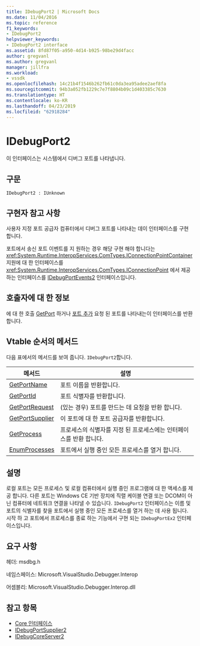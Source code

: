 ```yaml
---
title: IDebugPort2 | Microsoft Docs
ms.date: 11/04/2016
ms.topic: reference
f1_keywords:
- IDebugPort2
helpviewer_keywords:
- IDebugPort2 interface
ms.assetid: 8fd87f05-a950-4d14-b925-98be29d4facc
author: gregvanl
ms.author: gregvanl
manager: jillfra
ms.workload:
- vssdk
ms.openlocfilehash: 14c21b4f1546b262fb61c0da3ea95adee2aef8fa
ms.sourcegitcommit: 94b3a052fb1229c7e7f8804b09c1d403385c7630
ms.translationtype: HT
ms.contentlocale: ko-KR
ms.lasthandoff: 04/23/2019
ms.locfileid: "62918284"
---
```

# <a name="idebugport2"></a>IDebugPort2
이 인터페이스는 시스템에서 디버그 포트를 나타냅니다.

## <a name="syntax"></a>구문

```
IDebugPort2 : IUnknown
```

## <a name="notes-for-implementers"></a>구현자 참고 사항
 사용자 지정 포트 공급자 컴퓨터에서 디버그 포트를 나타내는 데이 인터페이스를 구현 합니다.

 포트에서 송신 포트 이벤트를 지 원하는 경우 해당 구현 해야 합니다는 <xref:System.Runtime.InteropServices.ComTypes.IConnectionPointContainer> 지원에 대 한 인터페이스를 <xref:System.Runtime.InteropServices.ComTypes.IConnectionPoint> 에서 제공 하는 인터페이스를 [IDebugPortEvents2](../../../extensibility/debugger/reference/idebugportevents2.md) 인터페이스입니다.

## <a name="notes-for-callers"></a>호출자에 대 한 정보
 에 대 한 호출 [GetPort](../../../extensibility/debugger/reference/idebugportsupplier2-getport.md) 하거나 [포트 추가](../../../extensibility/debugger/reference/idebugportsupplier2-addport.md) 요청 된 포트를 나타내는이 인터페이스를 반환 합니다.

## <a name="methods-in-vtable-order"></a>Vtable 순서의 메서드
 다음 표에서의 메서드를 보여 줍니다. `IDebugPort2`합니다.

|메서드|설명|
|------------|-----------------|
|[GetPortName](../../../extensibility/debugger/reference/idebugport2-getportname.md)|포트 이름을 반환합니다.|
|[GetPortId](../../../extensibility/debugger/reference/idebugport2-getportid.md)|포트 식별자를 반환합니다.|
|[GetPortRequest](../../../extensibility/debugger/reference/idebugport2-getportrequest.md)|(있는 경우) 포트를 만드는 데 요청을 반환 합니다.|
|[GetPortSupplier](../../../extensibility/debugger/reference/idebugport2-getportsupplier.md)|이 포트에 대 한 포트 공급자를 반환합니다.|
|[GetProcess](../../../extensibility/debugger/reference/idebugport2-getprocess.md)|프로세스의 식별자를 지정 된 프로세스에는 인터페이스를 반환 합니다.|
|[EnumProcesses](../../../extensibility/debugger/reference/idebugport2-enumprocesses.md)|포트에서 실행 중인 모든 프로세스를 열거 합니다.|

## <a name="remarks"></a>설명
 로컬 포트는 모든 프로세스 및 로컬 컴퓨터에서 실행 중인 프로그램에 대 한 액세스를 제공 합니다. 다른 포트는 Windows CE 기반 장치에 직렬 케이블 연결 또는 DCOM이 아닌 컴퓨터에 네트워크 연결을 나타낼 수 있습니다. `IDebugPort2` 인터페이스는 이름 및 포트의 식별자를 찾을 포트에서 실행 중인 모든 프로세스를 열거 하는 데 사용 됩니다. 시작 하 고 포트에서 프로세스를 종료 하는 기능에서 구현 되는 `IDebugPortEx2` 인터페이스입니다.

## <a name="requirements"></a>요구 사항
 헤더: msdbg.h

 네임스페이스: Microsoft.VisualStudio.Debugger.Interop

 어셈블리: Microsoft.VisualStudio.Debugger.Interop.dll

## <a name="see-also"></a>참고 항목
- [Core 인터페이스](../../../extensibility/debugger/reference/core-interfaces.md)
- [IDebugPortSupplier2](../../../extensibility/debugger/reference/idebugportsupplier2.md)
- [IDebugCoreServer2](../../../extensibility/debugger/reference/idebugcoreserver2.md)